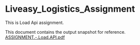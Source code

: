 # Liveasy_Logistics_Assignment

This is  Load Api assignment.

This document contains the output snapshot for reference.
[ASSIGNMENT.-.Load.API.pdf](https://github.com/RajputDeepti/Liveasy_Logistics_Assignment/files/13060795/ASSIGNMENT.-.Load.API.pdf)
